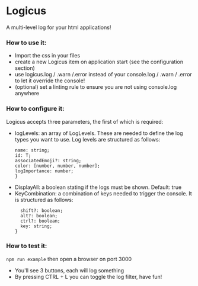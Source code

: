 # Logicus

A multi-level log for your html applications!

### How to use it:

- Import the css in your files
- create a new Logicus item on application start (see the configuration section)
- use logicus.log / .warn /.error instead of your console.log / .warn / .error to let it override the console!
- (optional) set a linting rule to ensure you are not using console.log anywhere

### How to configure it:

Logicus accepts three parameters, the first of which is required:

- logLevels: an array of LogLevels. These are needed to define the log types you want to use.
  Log levels are structured as follows:
  ```LogLevel<T> {
  name: string;
  id: T;
  associatedEmoji?: string;
  color: [number, number, number];
  logImportance: number;
  }
  ```
- DisplayAll: a boolean stating if the logs must be shown. Default: true
- KeyCombination: a combination of keys needed to trigger the console. It is structured as follows:
  ```export interface keyCombination {
    shift?: boolean;
    alt?: boolean;
    ctrl?: boolean;
    key: string;
  }
  ```

### How to test it:

`npm run example` then open a browser on port 3000

- You'll see 3 buttons, each will log something
- By pressing CTRL + L you can toggle the log filter, have fun!

```

```
